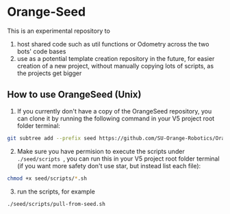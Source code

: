 # Orange-Seed
This is an experimental repository to 
1. host shared code such as util functions or Odometry across the two bots' code bases
2. use as a potential template creation repository in the future, for easier creation of a new project, without manually copying lots of scripts, as the projects get bigger

## How to use OrangeSeed (Unix)

1. If you currently don't have a copy of the OrangeSeed repository, you can clone it by running the following command in your V5 project root folder terminal:
```bash
git subtree add --prefix seed https://github.com/SU-Orange-Robotics/OrangeSeed.git main --squash
```
2. Make sure you have permision to execute the scripts under `./seed/scripts `, you can run this in your V5 project root folder terminal (if you want more safety don't use star, but instead list each file):
```bash
chmod +x seed/scripts/*.sh
```
3. run the scripts, for example
```bash
./seed/scripts/pull-from-seed.sh
```